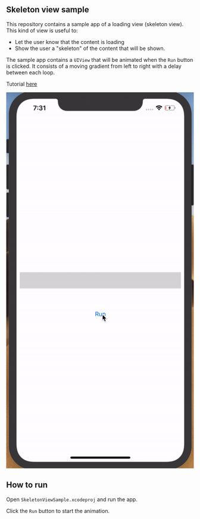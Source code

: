 ## Skeleton view sample

This repository contains a sample app of a loading view (skeleton view). This kind of view is useful to:

-   Let the user know that the content is loading
-   Show the user a "skeleton" of the content that will be shown.

The sample app contains a `UIView` that will be animated when the `Run` button is clicked. It consists of a moving gradient from left to right with a delay between each loop.

Tutorial [here](https://medium.com/the-aesthetic-programmer/facebook-loading-labels-animation-simple-approach-for-skeleton-view-in-swift-4-4fcdfeffd121)

![app gif](./app-gif.gif)

## How to run

Open `SkeletonViewSample.xcodeproj` and run the app.

Click the `Run` button to start the animation.
